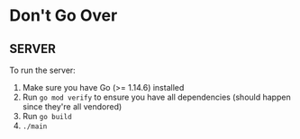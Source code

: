# Don't Go Over

## SERVER
To run the server:
1) Make sure you have Go (>= 1.14.6) installed
2) Run `go mod verify` to ensure you have all dependencies (should happen since they're all vendored)
3) Run `go build`
4) `./main`
